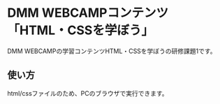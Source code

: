 # DMM WEBCAMPコンテンツ「HTML・CSSを学ぼう」
DMM WEBCAMPの学習コンテンツHTML・CSSを学ぼうの研修課題1です。
## 使い方
html/cssファイルのため、PCのブラウザで実行できます。